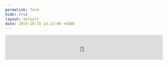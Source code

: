 ```yaml
---
permalink: form
hide: true
layout: default
date: 2019-10-15 14:13:00 +0300
---
```


<div class="home">
  <iframe
    src="https://docs.google.com/forms/d/e/1FAIpQLSfgwpNH6NsGMmS0i8Xo6gCn3MBaDjpk4TKMykaiHI6Qu-xa8g/viewform?embedded=true"
    width="100%"
    height="80vh"
    frameborder="0"
    marginheight="0"
    marginwidth="0">
    Loading…
  </iframe>
</div>
